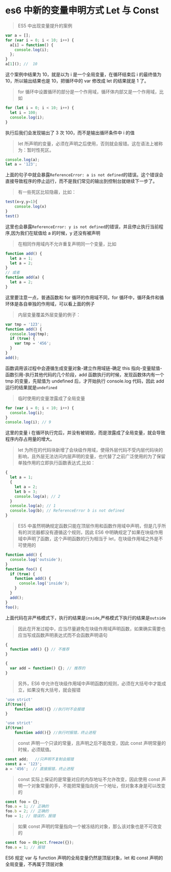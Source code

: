 # es6 中新的变量申明方式 Let 与 Const

> ES5 中出现变量提升的案例

```js
var a = [];
for (var i = 0; i < 10; i++) {
  a[i] = function() {
    console.log(i);
  };
}
a[1](); //  10
```

这个案例中结果为 10，就是以为 i 是一个全局变量，在循环结束后 i 的最终值为 10，所以输出结果也是 10，把循环中的 var 修改成 let 的结果就是 1 了。

> for 循环中设置循环的部分是一个作用域，循环体内部又是一个作用域，比如

```js
for (let i = 0; i < 10; i++) {
  let i = 100;
  console.log(i);
}
```

执行后我们会发现输出了 3 次 100，而不是输出循环条件中 i 的值

> let 所声明的变量，必须在声明之后使用，否则就会报错。这在语法上被称为：暂时性死区。

```js
console.log(a);
let a = '123';
```

上面的句子中就会暴露`ReferenceError: a is not defined`的错误。这个错误会直接导致程序的停止运行，而不是我们常见的输出到控制台就继续下一步了。

> 有一些死区比较隐蔽，比如：

```js
test(x=y,y=1){
	console.log(x)
}
test()
```

这里也会暴露`ReferenceError: y is not defined`的错误，并且停止执行当前程序,因为我们在赋值给 a 的时候，y 还没有被声明

> 在相同作用域内不允许重复声明同一个变量，比如

```js
function add() {
  let a = 1;
  let a = 2;
}
// 或者
function add(a) {
  let a = 2;
}
```

这里要注意一点，普通函数和 for 循环的作用域不同，for 循环中，循环条件和循环体是各自单独的作用域，可以看上面的例子

> 内层变量覆盖外层变量的例子：

```js
var tmp = '123';
function add() {
  console.log(tmp);
  if (true) {
    var tmp = '456';
  }
}
add();
```

函数调用该过程中会遵循生成变量对象-建立作用域链-确定 this 指向-变量赋值-函数引用-执行其他代码的几个阶段，add 函数执行的时候，发现函数体内有一个 tmp 的变量，先赋值为 undefined 后，才开始执行 console.log 代码，因此 add 运行的结果就是`undefined`

> 临时使用的变量泄露成了全局变量

```js
for (var i = 0; i < 10; i++) {
  console.log(i);
}
console.log(i); // 9
```

这里的变量 i 在循环执行完后，并没有被销毁，而是泄露成了全局变量，就会导致程序内存占用量的增大。

> let 为所在的代码块新增了会块级作用域，使得外层代码不受内层代码块的影响，且外层无法访问内层声明的变量，也代替了之前广泛使用的为了保留单独作用的立即执行函数表达式,比如：

```js
{
  let a = 1;
  {
    let a = 2;
    let b = 3;
    console.log(a); // 2
  }
  console.log(a); // 1
  console.log(b); // ReferenceError b is not defined
}
```

> ES5 中虽然明确规定函数只能在顶层作用和函数作用域中声明，但是几乎所有的浏览器都没有遵循这个规则，因此 ES6 中明确规定了如果在块级作用域中声明了函数，这个声明函数的行为相当于 let，在块级作用域之外是不可使用的

```js
function add() {
  console.log('outside');
}
function foo() {
  if (true) {
    function add() {
      console.log('inside');
    }
  }
  add();
}
foo();
```

上面代码在非严格模式下，执行的结果是`inside`,严格模式下执行的结果是`outside`

> 因此在开发过程中，应当尽量避免在块级作用域声明函数，如果确实需要也应当写成函数声明表达式而不会函数声明语句

```js
{
  function add() {} // 不推荐
}

{
  var add = function() {}; // 推荐的
}
```

> 另外，ES6 中允许在块级作用域中声明函数的规则，必须在大括号中才能成立，如果没有大括号，就会报错

```js
'use strict'
if(true){
	function add(){} //执行时不会报错
}

'use strict'
if(true)
	function add(){} //执行时报错，终止进程
```

> const 声明一个只读的常量，且声明之后不能改变，因此 const 声明常量的时候，必须赋值。

```js
const add;   //只声明不复制会报错
const a = '123';
a = '456';  // 直接报错，终止进程
```

> const 实际上保证的是常量对应的内存地址不允许改变，因此使用 const 声明一个对象常量的手，不能把常量指向另一个地址，但对象本身是可以改变的

```js
const foo = {};
foo.a = 1; // 正确的
foo.b = 2; // 正确的
foo = 1; // 错误的，报错
```

> 如果 const 声明的常量指向一个被冻结的对象，那么该对象也是不可改变的

```js
const foo = Object.freeze({});
foo.a = 1; // 报错
```

ES6 规定 var 与 function 声明的全局变量仍然是顶层对象，let 和 const 声明的全局变量，不再属于顶层对象
